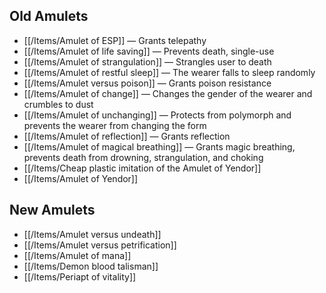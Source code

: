 ## Old Amulets

- [[/Items/Amulet of ESP]] — Grants telepathy
- [[/Items/Amulet of life saving]] — Prevents death, single-use
- [[/Items/Amulet of strangulation]] — Strangles user to death
- [[/Items/Amulet of restful sleep]] — The wearer falls to sleep randomly
- [[/Items/Amulet versus poison]] — Grants poison resistance
- [[/Items/Amulet of change]] — Changes the gender of the wearer and crumbles to dust
- [[/Items/Amulet of unchanging]] — Protects from polymorph and prevents the wearer from changing the form
- [[/Items/Amulet of reflection]] — Grants reflection
- [[/Items/Amulet of magical breathing]] — Grants magic breathing, prevents death from drowning, strangulation, and choking
- [[/Items/Cheap plastic imitation of the Amulet of Yendor]]
- [[/Items/Amulet of Yendor]]

## New Amulets

- [[/Items/Amulet versus undeath]]
- [[/Items/Amulet versus petrification]]
- [[/Items/Amulet of mana]]
- [[/Items/Demon blood talisman]]
- [[/Items/Periapt of vitality]]
